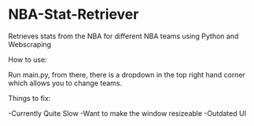 # NBA-Stat-Retriever
Retrieves stats from the NBA for different NBA teams using Python and Webscraping

How to use:

Run main.py, from there, there is a dropdown in the top right hand corner which allows you to change teams.

Things to fix: 

-Currently Quite Slow
-Want to make the window resizeable
-Outdated UI
